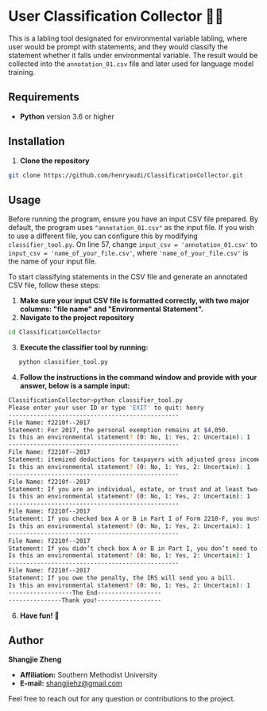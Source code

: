 # User Classification Collector 👨‍💻

This is a labling tool designated for environmental variable labling, where user would be prompt with statements, and they would classify the statement whether it falls under environmental variable. The result would be collected into the `annotation_01.csv` file and later used for language model training.

## Requirements

- **Python** version 3.6 or higher

## Installation

1. **Clone the repository**
```bash
git clone https://github.com/henryaudi/ClassificationCollector.git
```

## Usage

Before running the program, ensure you have an input CSV file prepared. By default, the program uses `"annotation_01.csv"` as the input file. If you wish to use a different file, you can configure this by modifying `classifier_tool.py`. On line 57, change `input_csv = 'annotation_01.csv'` to `input_csv = 'name_of_your_file.csv'`, where `'name_of_your_file.csv'` is the name of your input file.

To start classifying statements in the CSV file and generate an annotated CSV file, follow these steps:

1. **Make sure your input CSV file is formatted correctly, with two major columns: "file name" and "Environmental Statement".**
2. **Navigate to the project repository**
```bash
cd ClassificationCollector
```
3. **Execute the classifier tool by running:**
```bash
   python classifier_tool.py
```
4. **Follow the instructions in the command window and provide with your answer, below is a sample input:**
```bash
ClassificationCollector>python classifier_tool.py
Please enter your user ID or type 'EXIT' to quit: henry
------------------------------------------------
File Name: f2210f--2017
Statement: For 2017, the personal exemption remains at $4,050.
Is this an environmental statement? (0: No, 1: Yes, 2: Uncertain): 1
------------------------------------------------
File Name: f2210f--2017
Statement: itemized deductions for taxpayers with adjusted gross incomes above $156,900 may be reduced
Is this an environmental statement? (0: No, 1: Yes, 2: Uncertain): 1
------------------------------------------------
File Name: f2210f--2017
Statement: If you are an individual, estate, or trust and at least two-thirds of your 2016 or 2017 gross income is from farming or fishing, use Form 2210-F to see if you owe a penalty for underpaying your estimated tax.
Is this an environmental statement? (0: No, 1: Yes, 2: Uncertain): 1
------------------------------------------------
File Name: f2210f--2017
Statement: If you checked box A or B in Part I of Form 2210-F, you must figure the penalty yourself and attach the completed form to your return.
Is this an environmental statement? (0: No, 1: Yes, 2: Uncertain): 1
------------------------------------------------
File Name: f2210f--2017
Statement: If you didn’t check box A or B in Part I, you don’t need to figure the penalty or file Form 2210-F.
Is this an environmental statement? (0: No, 1: Yes, 2: Uncertain): 1
------------------------------------------------
File Name: f2210f--2017
Statement: If you owe the penalty, the IRS will send you a bill.
Is this an environmental statement? (0: No, 1: Yes, 2: Uncertain): 1
------------------The End------------------
---------------Thank you!------------------
```
6. **Have fun! 🦥**

## Author
**Shangjie Zheng**

- **Affiliation:** Southern Methodist University
- **E-mail:** [shangjiehz@gmail.com](mailto:shangjiehz@gmail.com)

Feel free to reach out for any question or contributions to the project.
